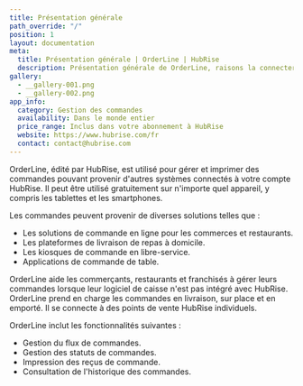 ```yaml
---
title: Présentation générale
path_override: "/"
position: 1
layout: documentation
meta:
  title: Présentation générale | OrderLine | HubRise
  description: Présentation générale de OrderLine, raisons la connecter à HubRise et fonctionnalités de l'intégration. Synchronisez les données.
gallery:
  - __gallery-001.png
  - __gallery-002.png
app_info:
  category: Gestion des commandes
  availability: Dans le monde entier
  price_range: Inclus dans votre abonnement à HubRise
  website: https://www.hubrise.com/fr
  contact: contact@hubrise.com
---
```


OrderLine, édité par HubRise, est utilisé pour gérer et imprimer des commandes pouvant provenir d'autres systèmes connectés à votre compte HubRise. Il peut être utilisé gratuitement sur n'importe quel appareil, y compris les tablettes et les smartphones.

Les commandes peuvent provenir de diverses solutions telles que :

- Les solutions de commande en ligne pour les commerces et restaurants.
- Les plateformes de livraison de repas à domicile.
- Les kiosques de commande en libre-service.
- Applications de commande de table.

OrderLine aide les commerçants, restaurants et franchisés à gérer leurs commandes lorsque leur logiciel de caisse n'est pas intégré avec HubRise. OrderLine prend en charge les commandes en livraison, sur place et en emporté. Il se connecte à des points de vente HubRise individuels.

OrderLine inclut les fonctionnalités suivantes :

- Gestion du flux de commandes.
- Gestion des statuts de commandes.
- Impression des reçus de commande.
- Consultation de l'historique des commandes.
